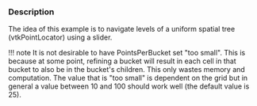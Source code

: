### Description
The idea of this example is to navigate levels of a uniform spatial tree (vtkPointLocator) using a slider. 

!!! note
    It is not desirable to have PointsPerBucket set "too small". This is because at some point, refining a bucket will result in each cell in that bucket to also be in the bucket's children.  This only wastes memory and computation.  The value that is "too small" is dependent on the grid but in general a value between 10 and 100 should work well (the default value is 25).
